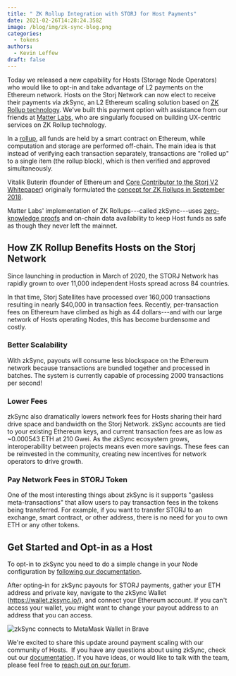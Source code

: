 ```yaml
---
title: " ZK Rollup Integration with STORJ for Host Payments"
date: 2021-02-26T14:28:24.358Z
image: /blog/img/zk-sync-blog.png
categories:
  - tokens
authors:
  - Kevin Leffew
draft: false
---
```

Today we released a new capability for Hosts (Storage Node Operators) who would like to opt-in and take advantage of L2 payments on the Ethereum network. Hosts on the Storj Network can now elect to receive their payments via zkSync, an L2 Ethereum scaling solution based on [ZK Rollup technology](https://zksync.io/faq/tech.html#zk-rollup-architecture). We've built this payment option with assistance from our friends at [Matter Labs](https://matter-labs.io/), who are singularly focused on building UX-centric services on ZK Rollup technology.

In a [rollup](https://vitalik.ca/general/2021/01/05/rollup.html), all funds are held by a smart contract on Ethereum, while computation and storage are performed off-chain. The main idea is that instead of verifying each transaction separately, transactions are "rolled up" to a single item (the rollup block), which is then verified and approved simultaneously.

Vitalik Buterin (founder of Ethereum and [Core Contributor to the Storj V2 Whitepaper](https://storj.io/storj2014.pdf)) originally formulated the [concept for ZK Rollups in September 2018](https://ethresear.ch/t/on-chain-scaling-to-potentially-500-tx-sec-through-mass-tx-validation/3477/14).

Matter Labs' implementation of ZK Rollups---called zkSync---uses  [zero-knowledge proofs](https://crypto.stanford.edu/pbc/notes/crypto/zk.html)  and on-chain data availability to keep Host funds as safe as though they never left the mainnet.

## How ZK Rollup Benefits Hosts on the Storj Network

Since launching in production in March of 2020, the STORJ Network has rapidly grown to over 11,000 independent Hosts spread across 84 countries.

In that time, Storj Satellites have processed over 160,000 transactions resulting in nearly $40,000 in transaction fees. Recently, per-transaction fees on Ethereum have climbed as high as 44 dollars---and with our large network of Hosts operating Nodes, this has become burdensome and costly.

### Better Scalability

With zkSync, payouts will consume less blockspace on the Ethereum network because transactions are bundled together and processed in batches. The system is currently capable of processing 2000 transactions per second!

### Lower Fees

zkSync also dramatically lowers network fees for Hosts sharing their hard drive space and bandwidth on the Storj Network. zkSync accounts are tied to your existing Ethereum keys, and current transaction fees are as low as ~0.000543 ETH at 210 Gwei. As the zkSync ecosystem grows, interoperability between projects means even more savings. These fees can be reinvested in the community, creating new incentives for network operators to drive growth.

### Pay Network Fees in STORJ Token

One of the most interesting things about zkSync is it supports "gasless meta-transactions" that allow users to pay transaction fees in the tokens being transferred. For example, if you want to transfer STORJ to an exchange, smart contract, or other address, there is no need for you to own ETH or any other tokens.

## Get Started and Opt-in as a Host

To opt-in to zkSync you need to do a simple change in your Node configuration by [following our documentation](https://documentation.storj.io/dependencies/storage-node-operator-payout-information/zk-sync-opt-in-for-snos#get-started-and-opt-in).

After opting-in for zkSync payouts for STORJ payments, gather your ETH address and private key, navigate to the zkSync Wallet (<https://wallet.zksync.io/>), and connect your Ethereum account. If you can't access your wallet, you might want to change your payout address to an address that you can access.

![zkSync connects to MetaMask Wallet in Brave](/blog/img/zksync.png "zkSync Connects to MetaMask Wallet in Brave")

We're excited to share this update around payment scaling with our community of Hosts.  If you have any questions about using zkSync, check out our [documentation](https://documentation.storj.io/dependencies/storage-node-operator-payout-information/zk-sync-opt-in-for-snos). If you have ideas, or would like to talk with the team, please feel free to [reach out on our forum](http://forum.storj.io).
